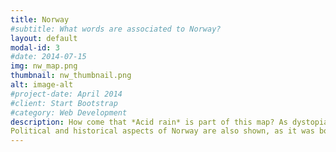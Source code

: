 ```yaml
---
title: Norway
#subtitle: What words are associated to Norway?
layout: default
modal-id: 3
#date: 2014-07-15
img: nw_map.png
thumbnail: nw_thumbnail.png
alt: image-alt
#project-date: April 2014
#client: Start Bootstrap
#category: Web Development
description: How come that *Acid rain* is part of this map? As dystopian as it sounds, acid rain is a concrete phenomenon that occurs when rain has a pH slightly lower than usual, and it has harmful effects on soils and waters. In the 1970s, <a href="https://en.wikipedia.org/wiki/Brynjulf_Ottar">Brynjulf Ottar</a>, a Norwegian (!) atmospheric chemist that worked on long-range transport air pollution, alerted the world on the issue of acid rain, that damaged biodiversity in thousands of Norway lakes, due to industrial and power plant air pollution coming from the United Kingdom, Germany and France. Norway is geographically much exposed to air pollution of these countries and even though concerns were raised on its environmental impact, no international action resulted from it.<br><br>
Political and historical aspects of Norway are also shown, as it was both a member of the *European Union* and *NATO*, and Wikispeedia players seem to be thinking about *Vikings* when picturing the inhabitants of Norway. *Glacier* is also semantically really close to Norway, but it is no wonder when we know that it accounts for no less than <a href="https://en.wikipedia.org/wiki/List_of_glaciers_in_Norway">1%</a> of the mainland territory.<br><br>
---
```

